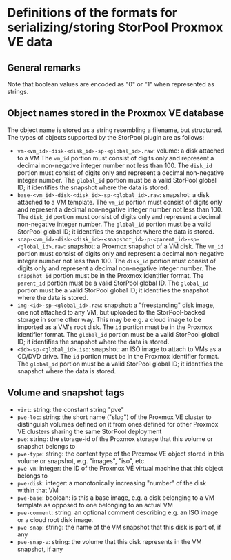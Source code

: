 <!--
SPDX-FileCopyrightText: StorPool <support@storpool.com>
SPDX-License-Identifier: BSD-2-Clause
-->

# Definitions of the formats for serializing/storing StorPool Proxmox VE data

## General remarks

Note that boolean values are encoded as "0" or "1" when represented as strings.

## Object names stored in the Proxmox VE database

The object name is stored as a string resembling a filename, but structured.
The types of objects supported by the StorPool plugin are as follows:

- `vm-<vm_id>-disk-<disk_id>-sp-<global_id>.raw`: volume: a disk attached to a VM
  The `vm_id` portion must consist of digits only and represent a decimal non-negative
  integer number not less than 100.
  The `disk_id` portion must consist of digits only and represent a decimal non-negative
  integer number.
  The `global_id` portion must be a valid StorPool global ID; it identifies
  the snapshot where the data is stored.
- `base-<vm_id>-disk-<disk_id>-sp-<global_id>.raw`: snapshot: a disk attached to a VM template.
  The `vm_id` portion must consist of digits only and represent a decimal non-negative
  integer number not less than 100.
  The `disk_id` portion must consist of digits only and represent a decimal non-negative
  integer number.
  The `global_id` portion must be a valid StorPool global ID; it identifies
  the snapshot where the data is stored.
- `snap-<vm_id>-disk-<disk_id>-<snapshot_id>-p-<parent_id>-sp-<global_id>.raw`: snapshot: a Proxmox
  snapshot of a VM disk.
  The `vm_id` portion must consist of digits only and represent a decimal non-negative
  integer number not less than 100.
  The `disk_id` portion must consist of digits only and represent a decimal non-negative
  integer number.
  The `snapshot_id` portion must be in the Proxmox identifier format.
  The `parent_id` portion must be a valid StorPool global ID.
  The `global_id` portion must be a valid StorPool global ID; it identifies
  the snapshot where the data is stored.
- `img-<id>-sp-<global_id>.raw`: snapshot: a "freestanding" disk image, one not
  attached to any VM, but uploaded to the StorPool-backed storage in some other way.
  This may be e.g. a cloud image to be imported as a VM's root disk.
  The `id` portion must be in the Proxmox identifier format.
  The `global_id` portion must be a valid StorPool global ID; it identifies
  the snapshot where the data is stored.
- `<id>-sp-<global_id>.iso`: snapshot: an ISO image to attach to VMs as a CD/DVD drive.
  The `id` portion must be in the Proxmox identifier format.
  The `global_id` portion must be a valid StorPool global ID; it identifies
  the snapshot where the data is stored.

## Volume and snapshot tags

- `virt`: string: the constant string "pve"
- `pve-loc`: string: the short name ("slug") of the Proxmox VE cluster to distinguish
   volumes defined on it from ones defined for other Proxmox VE clusters sharing the same
   StorPool deployment
- `pve`: string: the storage-id of the Proxmox storage that this volume or snapshot
  belongs to
- `pve-type`: string: the content type of the Proxmox VE object stored in this volume or
  snapshot, e.g. "images", "iso", etc.
- `pve-vm`: integer: the ID of the Proxmox VE virtual machine that this object belongs to
- `pve-disk`: integer: a monotonically increasing "number" of the disk within that VM
- `pve-base`: boolean: is this a base image, e.g. a disk belonging to a VM template as
  opposed to one belonging to an actual VM
- `pve-comment`: string: an optional comment describing e.g. an ISO image or a cloud
  root disk image.
- `pve-snap`: string: the name of the VM snapshot that this disk is part of, if any
- `pve-snap-v`: string: the volume that this disk represents in the VM snapshot, if any
